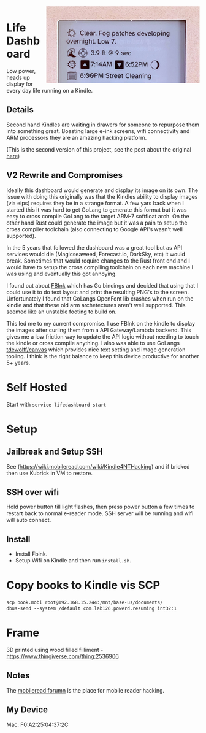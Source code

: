 <img style="width:400px" align="right" src="https://github.com/davidhampgonsalves/life-dashboard/raw/master/example.jpg"/>

# Life Dashboard
Low power, heads up display for every day life running on a Kindle.

## Details
Second hand Kindles are waiting in drawers for someone to repurpose them into something great. Boasting large e-ink screens, wifi connectivity and ARM processors they are an amazing hacking platform.

(This is the second version of this project, see the post about the original [here](https://www.davidhampgonsalves.com/life-dashboard/))

## V2 Rewrite and Compromises
Ideally this dashboard would generate and display its image on its own. The issue with doing this originally was that the Kindles ability to display images (via eips) requires they be in a strange format. A few yars back when I started this it was hard to get GoLang to generate this format but it was easy to cross compile GoLang to the target ARM-7 softfloat arch. On the other hand Rust could generate the image but it was a pain to setup the cross compiler toolchain (also connecting to Google API's wasn't well supported).

In the 5 years that followed the dashboard was a great tool but as API services would die (Magicseaweed, Forecast.io, DarkSky, etc) it would break. Sometimes that would require changes to the Rust front end and I would have to setup the cross compiling toolchain on each new machine I was using and eventually this got annoying.

I found out about [FBInk](https://github.com/NiLuJe/FBInk) which has Go bindings and decided that using that I could use it to do text layout and print the resulting PNG's to the screen. Unfortunately I found that GoLangs OpenFont lib crashes when run on the kindle and that these old arm archetectures aren't well supported. This seemed like an unstable footing to build on.

This led me to my current compromise. I use FBInk on the kindle to display the images after curling them from a API Gateway/Lambda backend. This gives me a low friction way to update the API logic without needing to touch the kindle or cross compile anything. I also was able to use GoLangs [tdewolff/canvas](https://github.com/tdewolff/canvas/) which provides nice text setting and image generation tooling. I think is the right balance to keep this device productive for another 5+ years.

# Self Hosted
Start with `service lifedashboard start`

# Setup

## Jailbreak and Setup SSH
See (https://wiki.mobileread.com/wiki/Kindle4NTHacking) and if bricked then use Kubrick in VM to restore.

## SSH over wifi
Hold power button till light flashes, then press power button a few times to restart back to normal e-reader mode. SSH server will be running and wifi will auto connect.

## Install
* Install Fbink.
* Setup Wifi on Kindle and then run `install.sh`.

# Copy books to Kindle vis SCP
```
scp book.mobi root@192.168.15.244:/mnt/base-us/documents/
dbus-send --system /default com.lab126.powerd.resuming int32:1
```

# Frame
3D printed using wood filled filliment - https://www.thingiverse.com/thing:2536906

## Notes
The [mobileread forumn](https://www.mobileread.com/forums/) is the place for mobile reader hacking.

## My Device
Mac: F0:A2:25:04:37:2C
